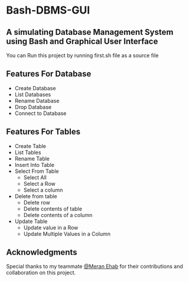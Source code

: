 # Bash-DBMS-GUI
## A simulating Database Management System using Bash and Graphical User Interface
You can Run this project by running first.sh file as a source file

## Features For Database
- Create Database
- List Databases
- Rename Database
- Drop Database
- Connect to Database

## Features For Tables
- Create Table 
- List Tables
- Rename Table
- Insert Into Table
- Select From Table
  * Select All
  * Select a Row
  * Select a column
- Delete from table
  * Delete row
  * Delete contents of table
  * Delete contents of a column
- Update Table
  * Update value in a Row
  * Update Multiple Values in a Column

## Acknowledgments

Special thanks to my teammate [@Meran Ehab](https://github.com/meranehab) for their contributions and collaboration on this project.
